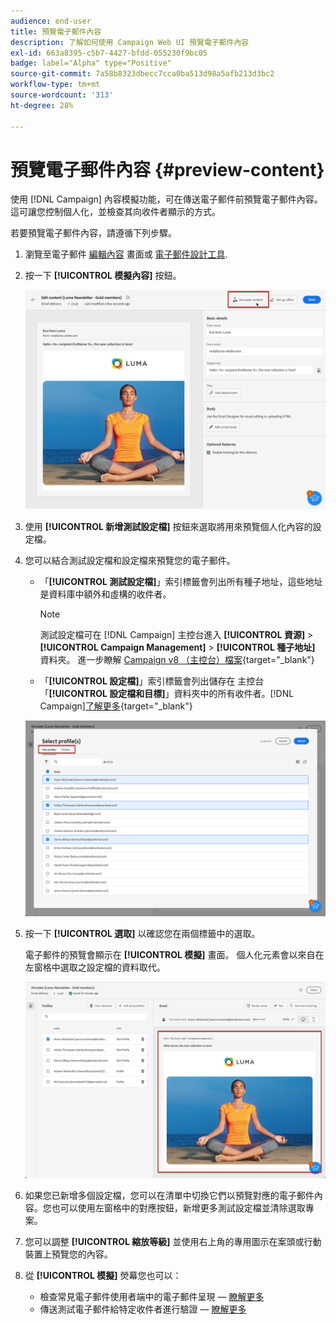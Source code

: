 ```yaml
---
audience: end-user
title: 預覽電子郵件內容
description: 了解如何使用 Campaign Web UI 預覽電子郵件內容
exl-id: 663a8395-c5b7-4427-bfdd-055230f9bc05
badge: label="Alpha" type="Positive"
source-git-commit: 7a58b8323dbecc7cca0ba513d98a5afb213d3bc2
workflow-type: tm+mt
source-wordcount: '313'
ht-degree: 28%

---
```



# 預覽電子郵件內容 {#preview-content}

使用 [!DNL Campaign] 內容模擬功能，可在傳送電子郵件前預覽電子郵件內容。 這可讓您控制個人化，並檢查其向收件者顯示的方式。

若要預覽電子郵件內容，請遵循下列步驟。

1. 瀏覽至電子郵件 [編輯內容](../content/edit-content.md) 畫面或 [電子郵件設計工具](../content/get-started-email-designer.md).

1. 按一下 **[!UICONTROL 模擬內容]** 按鈕。

   ![](assets/simulate-button.png)

1. 使用 **[!UICONTROL 新增測試設定檔]** 按鈕來選取將用來預覽個人化內容的設定檔。

1. 您可以結合測試設定檔和設定檔來預覽您的電子郵件。

   * 「**[!UICONTROL 測試設定檔]**」索引標籤會列出所有種子地址，這些地址是資料庫中額外和虛構的收件者。

     >[!NOTE]
     >
     >測試設定檔可在 [!DNL Campaign] 主控台進入 **[!UICONTROL 資源]** > **[!UICONTROL Campaign Management]** > **[!UICONTROL 種子地址]** 資料夾。 進一步瞭解 [Campaign v8 （主控台）檔案](https://experienceleague.adobe.com/docs/campaign-classic/using/sending-messages/using-seed-addresses/creating-seed-addresses.html){target="_blank"}

   * 「**[!UICONTROL 設定檔]**」索引標籤會列出儲存在 主控台「**[!UICONTROL 設定檔和目標]**」資料夾中的所有收件者。[!DNL Campaign][了解更多](https://experienceleague.adobe.com/docs/campaign/campaign-v8/audience/view-profiles.html){target="_blank"}

   ![](assets/simulate-select-profiles.png)

1. 按一下 **[!UICONTROL 選取]** 以確認您在兩個標籤中的選取。

   電子郵件的預覽會顯示在 **[!UICONTROL 模擬]** 畫面。 個人化元素會以來自在左窗格中選取之設定檔的資料取代。

   ![](assets/simulate-preview.png)

1. 如果您已新增多個設定檔，您可以在清單中切換它們以預覽對應的電子郵件內容。您也可以使用左窗格中的對應按鈕，新增更多測試設定檔並清除選取專案。

1. 您可以調整 **[!UICONTROL 縮放等級]** 並使用右上角的專用圖示在案頭或行動裝置上預覽您的內容。

1. 從 **[!UICONTROL 模擬]** 熒幕您也可以：
   * 檢查常見電子郵件使用者端中的電子郵件呈現 —  [瞭解更多](email-rendering.md)
   * 傳送測試電子郵件給特定收件者進行驗證 —  [瞭解更多](proofs.md)



